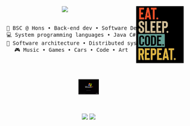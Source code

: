 <div align="center">
<img src="https://raw.githubusercontent.com/Kavindu2OO1/Kavindu2OO1/refs/heads/main/escr.jpeg" width="25%" align="right" />
<img src="https://readme-typing-svg.demolab.com?font=Inconsolata&weight=500&size=50&duration=4000&pause=300&color=A7A459&center=true&vCenter=true&multiline=true&repeat=false&random=false&width=1300&height=140&lines=Hello+hello;I'm+a+Software+developer+and+a+wannabe+raceCar+driver%E2%9C%A9" width="70%" />
<br><br>
<pre>
    💼 BSC @ Hons • Back-end dev • Software Dev
    💻 System programming languages • Java C# C++
    📖 Software architecture • Distributed systems
    🎮 Music • Games • Cars • Code • Art
    
</pre>
<br><br>
<img src="https://raw.githubusercontent.com/Kavindu2OO1/Kavindu2OO1/refs/heads/main/win-error-error.gif" height="40" />
<br><br><br>
    
[![](https://img.shields.io/badge/linkedin-0a66c2)]([http://linkedin.com/in/ingridrosselis](https://www.linkedin.com/in/kavindu-thushantha-herath/))
[![](https://img.shields.io/badge/YouTube-red)]([https://tech.lgbt/@innng](https://youtube.com/@techtank358?si=R-bVxtb1XGWdecqj))
</div>
